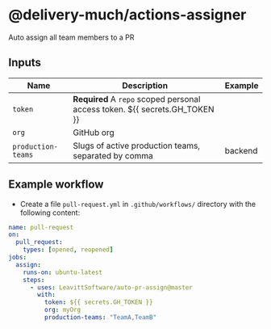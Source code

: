 # @delivery-much/actions-assigner

Auto assign all team members to a PR

## Inputs

| Name               | Description                                                                 | Example |
| ------------------ | --------------------------------------------------------------------------- | ------- |
| `token`            | **Required** A `repo` scoped personal access token. ${{ secrets.GH_TOKEN }} |
| `org`              | GitHub org                                                                  |
| `production-teams` | Slugs of active production teams, separated by comma                        | backend |

## Example workflow

- Create a file `pull-request.yml` in `.github/workflows/` directory with the following content:

```yaml
name: pull-request
on:
  pull_request:
    types: [opened, reopened]
jobs:
  assign:
    runs-on: ubuntu-latest
    steps:
      - uses: LeavittSoftware/auto-pr-assign@master
        with:
          token: ${{ secrets.GH_TOKEN }}
          org: myOrg
          production-teams: "TeamA,TeamB"
```
